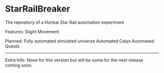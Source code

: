 # StarRailBreaker
The repository of a Honkai Star Rail automation experiment

Features:
Slight Movement

Planned:
Fully automated simulated universe
Automated Calyx
Automated Quests

_____________________________________
Extra Info:
None for this version but will be some for the next release coming soon.
